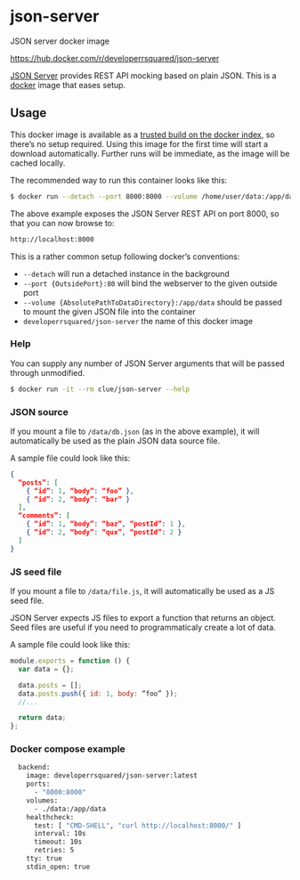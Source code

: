 # json-server

JSON server docker image

https://hub.docker.com/r/developerrsquared/json-server


[JSON Server](https://github.com/typicode/json-server) provides REST API mocking based on plain JSON. This is a [docker](https://www.docker.io) image that eases setup.

## Usage

This docker image is available as a [trusted build on the docker index](https://index.docker.io/u/clue/json-server/), so there’s no setup required. Using this image for the first time will start a download automatically. Further runs will be immediate, as the image will be cached locally.

The recommended way to run this container looks like this:

```sh
$ docker run --detach --port 8000:8000 --volume /home/user/data:/app/data developerrsquared/json-server
```

The above example exposes the JSON Server REST API on port 8000, so that you can now browse to:

```sh
http://localhost:8000
```

This is a rather common setup following docker’s conventions:

- `--detach` will run a detached instance in the background
- `--port {OutsidePort}:80` will bind the webserver to the given outside port
- `--volume {AbsolutePathToDataDirectory}:/app/data` should be passed to mount the given JSON file into the container
- `developerrsquared/json-server` the name of this docker image

### Help

You can supply any number of JSON Server arguments that will be passed through unmodified.

```bash
$ docker run -it --rm clue/json-server --help
```

### JSON source

If you mount a file to `/data/db.json` (as in the above example),
it will automatically be used as the plain JSON data source file.

A sample file could look like this:

```json
{
  “posts”: [
    { “id”: 1, “body”: “foo” },
    { “id”: 2, “body”: “bar” }
  ],
  “comments”: [
    { “id”: 1, “body”: “baz”, “postId”: 1 },
    { “id”: 2, “body”: “qux”, “postId”: 2 }
  ]
}
```

### JS seed file

If you mount a file to `/data/file.js`,
it will automatically be used as a JS seed file.

JSON Server expects JS files to export a function that returns an object.
Seed files are useful if you need to programmaticaly create a lot of data.

A sample file could look like this:

```javascript
module.exports = function () {
  var data = {};

  data.posts = [];
  data.posts.push({ id: 1, body: “foo” });
  //...

  return data;
};
```

### Docker compose example
```sh
  backend:
    image: developerrsquared/json-server:latest
    ports:
      - "8000:8000"
    volumes:
      - ./data:/app/data
    healthcheck:
      test: [ "CMD-SHELL", "curl http://localhost:8000/" ]
      interval: 10s
      timeout: 10s
      retries: 5
    tty: true
    stdin_open: true
```
